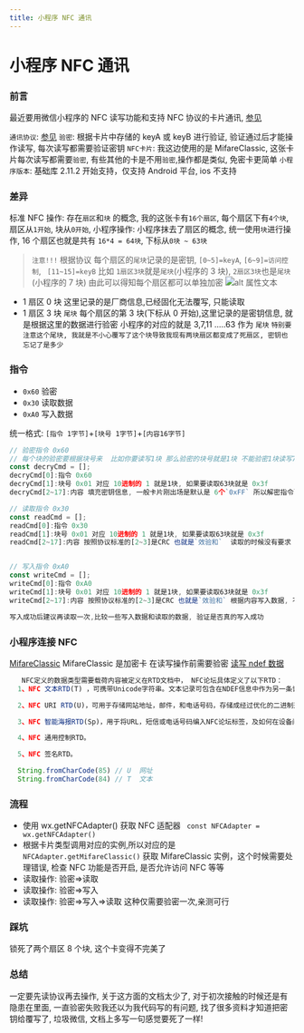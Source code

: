 ```yaml
---
title: 小程序 NFC 通讯
---
```


# 小程序 NFC 通讯

### 前言

最近要用微信小程序的 NFC 读写功能和支持 NFC 协议的卡片通讯, [参见](https://developers.weixin.qq.com/miniprogram/dev/api/device/nfc/wx.getNFCAdapter.html)

`通讯协议`: [参见](https://www.mwahiot.com/Service/mifare_classic_s50_technical_details.html)
`验密`: 根据卡片中存储的 keyA 或 keyB 进行验证, 验证通过后才能操作读写, 每次读写都需要验证密钥
`NFC卡片`: 我这边使用的是 MifareClassic, 这张卡片每次读写都需要`验密`, 有些其他的卡是不用`验密`,操作都是类似, 免密卡更简单
`小程序版本`: 基础库 2.11.2 开始支持，仅支持 Android 平台, ios 不支持

### 差异

标准 NFC 操作: 存在`扇区`和`块` 的概念, 我的这张卡有`16个扇区`, 每个扇区下有`4个块`, 扇区从`1开始`, 块从`0开始`,
小程序操作: 小程序抹去了扇区的概念, 统一使用`块`进行操作, 16 个扇区也就是共有 `16*4 = 64块`, 下标从`0块 ~ 63块`

> `注意!!!` 根据协议 每个扇区的`尾块`记录的是密钥, `[0~5]=keyA`, `[6~9]=访问控制`, ` [11~15]=keyB`
> 比如 `1扇区3块`就是`尾块`(小程序的 3 块), `2扇区3块`也是`尾块`(小程序的 7 块) 由此可以得知每个扇区都可以单独加密
> ![alt 属性文本](/images/lastblock.jpg)

- 1 扇区 0 块 这里记录的是厂商信息,已经固化无法覆写, 只能读取
- 1 扇区 3 块 `尾块` 每个扇区的第 3 块(下标从 0 开始),这里记录的是密钥信息, 就是根据这里的数据进行验密
  小程序的对应的就是 3,7,11 .....63 作为 `尾块`
  `特别要注意这个尾块, 我就是不小心覆写了这个块导致我现有两块扇区都变成了死扇区, 密钥也忘记了是多少 `

### 指令

- `0x60` 验密
- `0x30` 读取数据
- `0xA0` 写入数据

统一格式: `[指令 1字节]`+`[块号 1字节]`+`[内容16字节]`

```js
// 验密指令 0x60
// 每个块的验密要根据块号来  比如你要读写1块 那么验密的块号就是1块 不能验密1块读写7块, 7块要使用7块的验密
const decryCmd = [];
decryCmd[0]:指令 0x60
decryCmd[1]:块号 0x01 对应 10进制的 1 就是1块, 如果要读取63块就是 0x3f
decryCmd[2~17]:内容 填充密钥信息, 一般卡片刚出场是默认是 6个`0xFF` 所以解密指令length = 8

// 读取指令 0x30
const readCmd = [];
readCmd[0]:指令 0x30
readCmd[1]:块号 0x01 对应 10进制的 1 就是1块, 如果要读取63块就是 0x3f
readCmd[2~17]:内容 按照协议标准的[2~3]是CRC 也就是`效验和`  读取的时候没有要求 可以填充0xff


// 写入指令 0xA0
const writeCmd = [];
writeCmd[0]:指令 0xA0
writeCmd[1]:块号 0x01 对应 10进制的 1 就是1块, 如果要读取63块就是 0x3f
writeCmd[2~17]:内容 按照协议标准的[2~3]是CRC 也就是`效验和` 根据内容写入数据, 不足的可以填充0xff或0x00看你自己的喜好

写入成功后建议再读取一次,比较一些写入数据和读取的数据, 验证是否真的写入成功

```

### 小程序连接 NFC

[MifareClassic](https://developers.weixin.qq.com/miniprogram/dev/api/device/nfc/MifareClassic.html) MifareClassic 是加密卡 在读写操作前需要验密
[读写 ndef 数据](https://developers.weixin.qq.com/community/develop/article/doc/00082863aecb98f2778b24a4755c13)

```js
   NFC定义的数据类型需要载荷内容被定义在RTD文档中， NFC论坛具体定义了以下RTD：
  1、NFC 文本RTD(T) ，可携带Unicode字符串。文本记录可包含在NDEF信息中作为另一条记录的描述文本。

  2、NFC URI RTD(U)，可用于存储网站地址，邮件，和电话号码，存储成经过优化的二进制形式

  3、NFC 智能海报RTD(Sp)，用于将URL，短信或电话号码编入NFC论坛标签，及如何在设备间传递这些信息。

  4、NFC 通用控制RTD。

  5、NFC 签名RTD。

  String.fromCharCode(85) // U  网址
  String.fromCharCode(84) // T  文本

```


### 流程

- 使用 wx.getNFCAdapter() 获取 NFC 适配器 ` const NFCAdapter = wx.getNFCAdapter()`
- 根据卡片类型调用对应的实例,所以对应的是 `NFCAdapter.getMifareClassic()` 获取 MifareClassic 实例，这个时候需要处理错误, 检查 NFC 功能是否开启, 是否允许访问 NFC 等等
- 读取操作: 验密=>读取
- 读取操作: 验密=>写入
- 读取操作: 验密=>写入=>读取 这种仅需要验密一次,亲测可行

### 踩坑

锁死了两个扇区 8 个块, 这个卡变得不完美了

### 总结

一定要先读协议再去操作, 关于这方面的文档太少了, 对于初次接触的时候还是有隐患在里面, 一直验密失败我还以为我代码写的有问题, 找了很多资料才知道把密钥给覆写了, 垃圾微信, 文档上多写一句感觉要死了一样!
